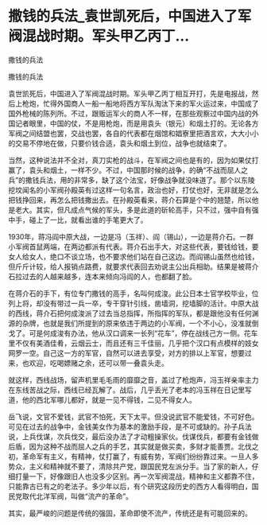 # 撒钱的兵法_袁世凯死后，中国进入了军阀混战时期。军头甲乙丙丁...

撒钱的兵法

撒钱的兵法

袁世凯死后，中国进入了军阀混战时期。军头甲乙丙丁相互开打，先是电报战，然后上枪炮，忙得外国商人一船一船地将西方军队淘汰下来的军火运过来，中国成了国外枪械的陈列所。不过，跟贩运军火的商人不一样，在那些观察过中国内战的外国记者眼里，中国的仗，不是用枪炮，而是用袁头（银元）和烟土打的。无论各方军阀之间结盟也罢，交战也罢，各自的代表都在烟馆和娼寮里把酒言欢，大大小小的交易不停地在做，只要价钱合适，袁头和烟土到位，战争也就结束了。

当然，这种说法并不全对，真刀实枪的战斗，在军阀之间也是有的，因为如果仗打赢了，袁头和烟土，一样不少。不过，中国那时候的战争，的确“不战而屈人之兵”的撒钱兵法，用的非常多，缺了这个法宝，好像战争就没味道了。那个以东陵挖坟闻名的小军阀孙殿英有过这样一句名言，政治也好，打仗也好，无非就是怎么把钱挣回来，再怎么把钱撒出去。在孙殿英看来，蒋介石算是个中的翘楚，所以他是老大。其实，但凡成点气候的军头，多是此道的斫轮高手，只不过，强中自有强中手，碰上了一比，就看出谁的手笔更大了。

1930年，蒋冯阎中原大战，一边是冯（玉祥）、阎（锡山），一边是蒋介石。一群小军阀首鼠两端，在两边都派有代表。蒋介石出手大，对这些代表，要钱给钱，要女人给女人，绝口不谈立场，也不要求他们站在自己这边。而阎锡山虽然也给钱，但斤斤计较，给人报销点路费，就要求代表回去劝说主公出兵相助。结果是被蒋介石拉过去的人越来越多，连本来倾向冯阎的人，也都翻了脸。

在蒋介石的手下，有位专门撒钱的高手，名叫何成浚。此公日本士官学校毕业，位列上将，却没有带过一兵一卒，专干穿针引线，凿墙洞，挖墙脚的活计。中原大战的西线，蒋介石把何成浚派了过去当总指挥，所指挥的军队，都是跟他没有任何渊源的杂牌，也就是我们所提到的原来依违于两边的小军阀，一个不小心，没准就倒戈了。可是何成浚有办法，他从汉口调来一长列“花车”，停在战线己方一侧。花车里不仅有美酒佳肴，云烟云士，而且还有三千佳丽，几乎把个汉口有点模样的妓女网罗一空。自己这一方的军官，自然可以进去享受，对方的排以上军官，想要过来，也欢迎，吃喝嫖赌之余，还可以带一叠袁头走。

就这样，西线战场，留声机里毛毛雨的靡靡之音，盖过了枪炮声，冯玉祥亲率主力在东线苦战之际，西线已经瓦解了。战后，几乎丢光了老本的冯玉祥在日记里写道，他的西北军哪儿都好，就是一见不得钱，二见不得女人。

岳飞说，文官不爱钱，武官不怕死，天下太平。但没说武官不能爱钱，不可好色。可见在过去的战争中，金钱美女作为基本的激励手段，是不可或缺的。孙子兵法说，上兵伐谋，次兵伐交，最后没办法了才动粗操家伙。伐谋伐兵，都要有金钱做后盾，因为这种不战而屈人之兵的手艺，其实就是做买卖，多财才能善贾。北伐之初，革命军有主义，有精神，仗打赢了，有威有势，军阀们纷纷靠过来。一旦人多势众，主义和精神就不要了，清除共产党，跟国民党左派分手。当了家的新人，仔细打量一下，好像跟旧人也没多少区别。再一次军阀混战，精神和主义都靠不住，只能靠古已有之的老法子。多少年以后，有个研究这段历史的西方人看得明白，国民党取代北洋军阀，叫做“流产的革命”。

其实，最严峻的问题是传统的强固，革命即使不流产，传统还是有可能回来的。